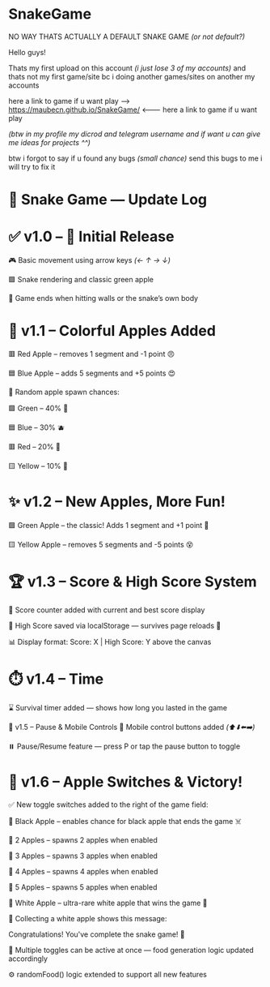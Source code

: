 # SnakeGame
NO WAY THATS ACTUALLY A DEFAULT SNAKE GAME *(or not default?)*

Hello guys!

Thats my first upload on this account *(i just lose 3 of my accounts)*
and thats not my first game/site bc i doing another games/sites on another my accounts

here a link to game if u want play --> https://maubecn.github.io/SnakeGame/ <--- here a link to game if u want play

*(btw in my profile my dicrod and telegram username and if want u can give me ideas for projects ^^)*

btw i forgot to say if u found any bugs *(small chance)* send this bugs to me i will try to fix it

# 📝 Snake Game — Update Log
# ✅ v1.0 – 🎉 Initial Release
🎮 Basic movement using arrow keys *(← ↑ → ↓)*

🟪 Snake rendering and classic green apple

🛑 Game ends when hitting walls or the snake’s own body

# 🍎 v1.1 – Colorful Apples Added
🟥 Red Apple – removes 1 segment and -1 point 😠

🟦 Blue Apple – adds 5 segments and +5 points 😍

🔁 Random apple spawn chances:

🟩 Green – 40% 🍏

🟦 Blue – 30% 🫐

🟥 Red – 20% 🍎

🟨 Yellow – 10% 🍋

# ✨ v1.2 – New Apples, More Fun!
🟩 Green Apple – the classic! Adds 1 segment and +1 point 🍏

🟨 Yellow Apple – removes 5 segments and -5 points 😵

# 🏆 v1.3 – Score & High Score System
🧮 Score counter added with current and best score display

🏅 High Score saved via localStorage — survives page reloads 🔄

📊 Display format: Score: X | High Score: Y above the canvas

# ⏱️ v1.4 – Time
⌛ Survival timer added — shows how long you lasted in the game

📱 v1.5 – Pause & Mobile Controls
📲 Mobile control buttons added *(⬆️⬇️⬅️➡️)*

⏸️ Pause/Resume feature — press P or tap the pause button to toggle

# 🧩 v1.6 – Apple Switches & Victory!
✅ New toggle switches added to the right of the game field:

🔘 Black Apple – enables chance for black apple that ends the game ☠️

🔘 2 Apples – spawns 2 apples when enabled

🔘 3 Apples – spawns 3 apples when enabled

🔘 4 Apples – spawns 4 apples when enabled

🔘 5 Apples – spawns 5 apples when enabled

🔘 White Apple – ultra-rare white apple that wins the game 🎉

🏁 Collecting a white apple shows this message:

Congratulations! You've complete the snake game! 🎉

🎯 Multiple toggles can be active at once — food generation logic updated accordingly

⚙️ randomFood() logic extended to support all new features
